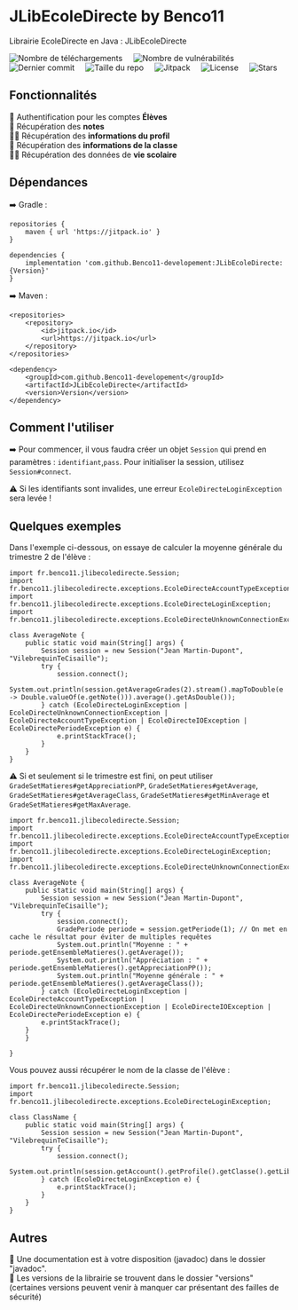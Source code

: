 # JLibEcoleDirecte by Benco11
Librairie EcoleDirecte en Java : JLibEcoleDirecte

![Nombre de téléchargements](https://img.shields.io/github/downloads/Benco11-developement/JLibEcoleDirecte/total?color=%2300e636&label=T%C3%A9l%C3%A9chargements&style=flat-square "téléchargements")&nbsp;&nbsp;&nbsp;&nbsp; ![Nombre de vulnérabilités](https://img.shields.io/snyk/vulnerabilities/github/Benco11-developement/JLibEcoleDirecte?color=%23e60000&label=Vuln%C3%A9rabilit%C3%A9s&style=flat-square "vulnérabilités")&nbsp;&nbsp;&nbsp;&nbsp; ![Dernier commit](https://img.shields.io/github/last-commit/Benco11-developement/JLibEcoleDirecte?color=%230800ff&label=Dernier%20commit&style=flat-square "commit")&nbsp;&nbsp;&nbsp;&nbsp; ![Taille du repo](https://img.shields.io/github/repo-size/Benco11-developement/JLibEcoleDirecte?color=%23ff7700&label=Taille%20du%20repo&style=flat-square "repo")&nbsp;&nbsp;&nbsp;&nbsp; ![Jitpack](https://img.shields.io/jitpack/v/github/Benco11-developement/JLibEcoleDirecte?color=%237700ff&label=Jitpack&style=flat-square "jitpack")&nbsp;&nbsp;&nbsp;&nbsp; ![License](https://img.shields.io/github/license/Benco11-developement/JLibEcoleDirecte?color=%2300aeff&label=License&style=flat-square "license")&nbsp;&nbsp;&nbsp;&nbsp; ![Stars](https://img.shields.io/github/stars/Benco11-developement/JLibEcoleDirecte?color=%236fff00&label=Stars&style=flat-square "stars")

## Fonctionnalités
🔐 Authentification pour les comptes **Élèves**  
📑 Récupération des **notes**  
👦🏻 Récupération des **informations du profil**  
🏫 Récupération des **informations de la classe**  
🏃🏽 Récupération des données de **vie scolaire**  

## Dépendances

➡️ Gradle :

```
repositories {
	maven { url 'https://jitpack.io' }
}

dependencies {
	implementation 'com.github.Benco11-developement:JLibEcoleDirecte:{Version}'
}
```

➡️ Maven :

```
<repositories>
	<repository>
		<id>jitpack.io</id>
		<url>https://jitpack.io</url>
	</repository>
</repositories>

<dependency>
	<groupId>com.github.Benco11-developement</groupId>
	<artifactId>JLibEcoleDirecte</artifactId>
	<version>Version</version>
</dependency>
````
		
## Comment l'utiliser

➡️ Pour commencer, il vous faudra créer un objet `Session` qui prend en paramètres : `identifiant`,`pass`.
Pour initialiser la session, utilisez `Session#connect`. 

⚠️ Si les identifiants sont invalides, une erreur `EcoleDirecteLoginException` sera levée !

## Quelques exemples

Dans l'exemple ci-dessous, on essaye de calculer la moyenne générale du trimestre 2 de l'élève  :

    import fr.benco11.jlibecoledirecte.Session;
    import fr.benco11.jlibecoledirecte.exceptions.EcoleDirecteAccountTypeException;
    import fr.benco11.jlibecoledirecte.exceptions.EcoleDirecteLoginException;
    import fr.benco11.jlibecoledirecte.exceptions.EcoleDirecteUnknownConnectionException;
    
    class AverageNote {
	    public static void main(String[] args) {
    		Session session = new Session("Jean Martin-Dupont", "VilebrequinTeCisaille");
			try {
				session.connect();
	    		System.out.println(session.getAverageGrades(2).stream().mapToDouble(e -> Double.valueOf(e.getNote())).average().getAsDouble());
			} catch (EcoleDirecteLoginException | EcoleDirecteUnknownConnectionException | EcoleDirecteAccountTypeException | EcoleDirecteIOException | EcoleDirectePeriodeException e) {
	    		e.printStackTrace();
			}
	    }
    }


⚠️ Si et seulement si le trimestre est fini, on peut utiliser `GradeSetMatieres#getAppreciationPP`, `GradeSetMatieres#getAverage`, `GradeSetMatieres#getAverageClass`, `GradeSetMatieres#getMinAverage` et `GradeSetMatieres#getMaxAverage`.

    import fr.benco11.jlibecoledirecte.Session;
    import fr.benco11.jlibecoledirecte.exceptions.EcoleDirecteAccountTypeException;
    import fr.benco11.jlibecoledirecte.exceptions.EcoleDirecteLoginException;
    import fr.benco11.jlibecoledirecte.exceptions.EcoleDirecteUnknownConnectionException;
       
    class AverageNote {
        public static void main(String[] args) {
        	Session session = new Session("Jean Martin-Dupont", "VilebrequinTeCisaille");
        	try {
		    	session.connect();
		    	GradePeriode periode = session.getPeriode(1); // On met en cache le résultat pour éviter de multiples requêtes
				System.out.println("Moyenne : " + periode.getEnsembleMatieres().getAverage());
				System.out.println("Appréciation : " + periode.getEnsembleMatieres().getAppreciationPP());
				System.out.println("Moyenne générale : " + periode.getEnsembleMatieres().getAverageClass());
        	} catch (EcoleDirecteLoginException | EcoleDirecteAccountTypeException | EcoleDirecteUnknownConnectionException | EcoleDirecteIOException | EcoleDirectePeriodeException e) {
			e.printStackTrace();
		}
        }
       
    }
	
Vous pouvez aussi récupérer le nom de la classe de l'élève :

    import fr.benco11.jlibecoledirecte.Session;
    import fr.benco11.jlibecoledirecte.exceptions.EcoleDirecteLoginException;
    
    class ClassName {
	    public static void main(String[] args) {
    		Session session = new Session("Jean Martin-Dupont", "VilebrequinTeCisaille");
    		try {
    	   		session.connect();
    	    	System.out.println(session.getAccount().getProfile().getClasse().getLibelle());
    		} catch (EcoleDirecteLoginException e) {
    	    	e.printStackTrace();
    		}
	    }
    }
	
## Autres

📖 Une documentation est à votre disposition (javadoc) dans le dossier "javadoc".   
💾 Les versions de la librairie se trouvent dans le dossier "versions" (certaines versions peuvent venir à manquer car présentant des failles de sécurité) 

